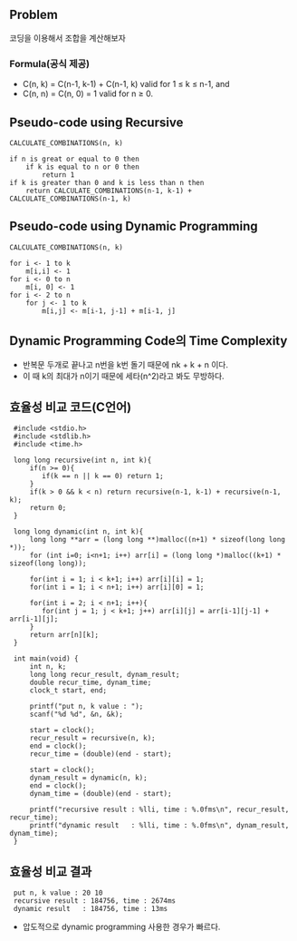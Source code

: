 
## Problem

코딩을 이용해서 조합을 계산해보자

### Formula(공식 제공)

* C(n, k) = C(n-1, k-1) + C(n-1, k) valid for 1 ≤ k ≤ n-1,  and
* C(n, n) = C(n, 0) = 1 valid for n ≥ 0.

## Pseudo-code using Recursive 

    CALCULATE_COMBINATIONS(n, k)

    if n is great or equal to 0 then
        if k is equal to n or 0 then 
            return 1
    if k is greater than 0 and k is less than n then
        return CALCULATE_COMBINATIONS(n-1, k-1) + CALCULATE_COMBINATIONS(n-1, k)

## Pseudo-code using Dynamic Programming

    CALCULATE_COMBINATIONS(n, k)

    for i <- 1 to k
        m[i,i] <- 1
    for i <- 0 to n
        m[i, 0] <- 1
    for i <- 2 to n
        for j <- 1 to k
            m[i,j] <- m[i-1, j-1] + m[i-1, j]

## Dynamic Programming Code의 Time Complexity

 - 반복문 두개로 끝나고 n번을 k번 돌기 때문에 nk + k + n 이다.
 - 이 때 k의 최대가 n이기 때문에 세타(n^2)라고 봐도 무방하다.
 
 ## 효율성 비교 코드(C언어)
 
     #include <stdio.h>
     #include <stdlib.h>
     #include <time.h>
     
     long long recursive(int n, int k){
         if(n >= 0){
            if(k == n || k == 0) return 1;
         }
         if(k > 0 && k < n) return recursive(n-1, k-1) + recursive(n-1, k);
         return 0;
     } 
     
     long long dynamic(int n, int k){
         long long **arr = (long long **)malloc((n+1) * sizeof(long long *)); 
         for (int i=0; i<n+1; i++) arr[i] = (long long *)malloc((k+1) * sizeof(long long)); 
         
         for(int i = 1; i < k+1; i++) arr[i][i] = 1;
         for(int i = 1; i < n+1; i++) arr[i][0] = 1;
         
         for(int i = 2; i < n+1; i++){
            for(int j = 1; j < k+1; j++) arr[i][j] = arr[i-1][j-1] + arr[i-1][j];
         }
         return arr[n][k];
     }
     
     int main(void) {
         int n, k;
         long long recur_result, dynam_result;
         double recur_time, dynam_time;
         clock_t start, end;
         
         printf("put n, k value : ");
         scanf("%d %d", &n, &k);
         
         start = clock(); 
         recur_result = recursive(n, k);
         end = clock();
         recur_time = (double)(end - start);
         
         start = clock(); 
         dynam_result = dynamic(n, k);
         end = clock();
         dynam_time = (double)(end - start);
         
         printf("recursive result : %lli, time : %.0fms\n", recur_result, recur_time);
         printf("dynamic result   : %lli, time : %.0fms\n", dynam_result, dynam_time);
     }
 
 
 ## 효율성 비교 결과
 
     put n, k value : 20 10
     recursive result : 184756, time : 2674ms
     dynamic result   : 184756, time : 13ms
     
- 압도적으로 dynamic programming 사용한 경우가 빠르다.
